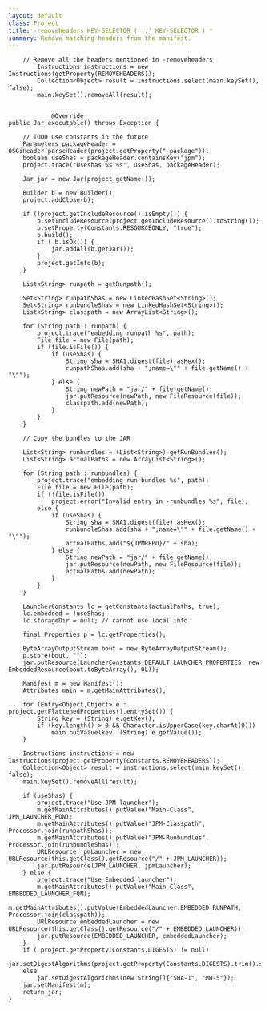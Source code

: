 ```yaml
---
layout: default
class: Project
title: -removeheaders KEY-SELECTOR ( '.' KEY-SELECTOR ) *
summary: Remove matching headers from the manifest. 
---
```


		// Remove all the headers mentioned in -removeheaders
			Instructions instructions = new Instructions(getProperty(REMOVEHEADERS));
			Collection<Object> result = instructions.select(main.keySet(), false);
			main.keySet().removeAll(result);

			
				@Override
	public Jar executable() throws Exception {
		
		// TODO use constants in the future
		Parameters packageHeader = OSGiHeader.parseHeader(project.getProperty("-package"));
		boolean useShas = packageHeader.containsKey("jpm");
		project.trace("Useshas %s %s", useShas, packageHeader);

		Jar jar = new Jar(project.getName());
		
		Builder b = new Builder();
		project.addClose(b);
		
		if (!project.getIncludeResource().isEmpty()) {
			b.setIncludeResource(project.getIncludeResource().toString());
			b.setProperty(Constants.RESOURCEONLY, "true");
			b.build();
			if ( b.isOk()) {
				jar.addAll(b.getJar());
			}
			project.getInfo(b);
		}
		
		List<String> runpath = getRunpath();

		Set<String> runpathShas = new LinkedHashSet<String>();
		Set<String> runbundleShas = new LinkedHashSet<String>();
		List<String> classpath = new ArrayList<String>();

		for (String path : runpath) {
			project.trace("embedding runpath %s", path);
			File file = new File(path);
			if (file.isFile()) {
				if (useShas) {
					String sha = SHA1.digest(file).asHex();
					runpathShas.add(sha + ";name=\"" + file.getName() + "\"");
				} else {
					String newPath = "jar/" + file.getName();
					jar.putResource(newPath, new FileResource(file));
					classpath.add(newPath);
				}
			}
		}

		// Copy the bundles to the JAR

		List<String> runbundles = (List<String>) getRunBundles();
		List<String> actualPaths = new ArrayList<String>();

		for (String path : runbundles) {
			project.trace("embedding run bundles %s", path);
			File file = new File(path);
			if (!file.isFile())
				project.error("Invalid entry in -runbundles %s", file);
			else {
				if (useShas) {
					String sha = SHA1.digest(file).asHex();
					runbundleShas.add(sha + ";name=\"" + file.getName() + "\"");
					actualPaths.add("${JPMREPO}/" + sha);
				} else {
					String newPath = "jar/" + file.getName();
					jar.putResource(newPath, new FileResource(file));
					actualPaths.add(newPath);
				}
			}
		}

		LauncherConstants lc = getConstants(actualPaths, true);
		lc.embedded = !useShas;
		lc.storageDir = null; // cannot use local info

		final Properties p = lc.getProperties();

		ByteArrayOutputStream bout = new ByteArrayOutputStream();
		p.store(bout, "");
		jar.putResource(LauncherConstants.DEFAULT_LAUNCHER_PROPERTIES, new EmbeddedResource(bout.toByteArray(), 0L));

		Manifest m = new Manifest();
		Attributes main = m.getMainAttributes();

		for (Entry<Object,Object> e : project.getFlattenedProperties().entrySet()) {
			String key = (String) e.getKey();
			if (key.length() > 0 && Character.isUpperCase(key.charAt(0)))
				main.putValue(key, (String) e.getValue());
		}

		Instructions instructions = new Instructions(project.getProperty(Constants.REMOVEHEADERS));
		Collection<Object> result = instructions.select(main.keySet(), false);
		main.keySet().removeAll(result);

		if (useShas) {
			project.trace("Use JPM launcher");
			m.getMainAttributes().putValue("Main-Class", JPM_LAUNCHER_FQN);
			m.getMainAttributes().putValue("JPM-Classpath", Processor.join(runpathShas));
			m.getMainAttributes().putValue("JPM-Runbundles", Processor.join(runbundleShas));
			URLResource jpmLauncher = new URLResource(this.getClass().getResource("/" + JPM_LAUNCHER));
			jar.putResource(JPM_LAUNCHER, jpmLauncher);
		} else {
			project.trace("Use Embedded launcher");
			m.getMainAttributes().putValue("Main-Class", EMBEDDED_LAUNCHER_FQN);
			m.getMainAttributes().putValue(EmbeddedLauncher.EMBEDDED_RUNPATH, Processor.join(classpath));
			URLResource embeddedLauncher = new URLResource(this.getClass().getResource("/" + EMBEDDED_LAUNCHER));
			jar.putResource(EMBEDDED_LAUNCHER, embeddedLauncher);
		}
		if ( project.getProperty(Constants.DIGESTS) != null)
			jar.setDigestAlgorithms(project.getProperty(Constants.DIGESTS).trim().split("\\s*,\\s*"));
		else
			jar.setDigestAlgorithms(new String[]{"SHA-1", "MD-5"});
		jar.setManifest(m);
		return jar;
	}

			